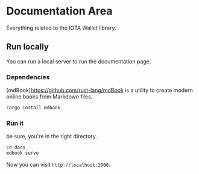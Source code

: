 # Documentation Area
Everything related to the IOTA Wallet library.

## Run locally
You can run a local server to run the documentation page.

### Dependencies

[mdBook]https://github.com/rust-lang/mdBook is a utility to create modern online books from Markdown files.

```bash
cargo install mdbook
```

### Run it

be sure, you're in the right directory.

```bash
cd docs
mdbook serve
```

Now you can visit `http://localhost:3000`.